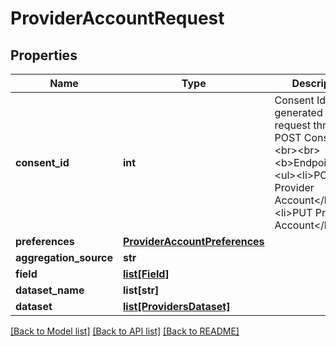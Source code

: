 # ProviderAccountRequest

## Properties
Name | Type | Description | Notes
------------ | ------------- | ------------- | -------------
**consent_id** | **int** | Consent Id generated for the request through POST Consent.&lt;br&gt;&lt;br&gt;&lt;b&gt;Endpoints&lt;/b&gt;:&lt;ul&gt;&lt;li&gt;POST Provider Account&lt;/li&gt;&lt;li&gt;PUT Provider Account&lt;/li&gt;&lt;/ul&gt; | [optional] 
**preferences** | [**ProviderAccountPreferences**](ProviderAccountPreferences.md) |  | [optional] 
**aggregation_source** | **str** |  | [optional] 
**field** | [**list[Field]**](Field.md) |  | 
**dataset_name** | **list[str]** |  | [optional] 
**dataset** | [**list[ProvidersDataset]**](ProvidersDataset.md) |  | [optional] 

[[Back to Model list]](../README.md#documentation-for-models) [[Back to API list]](../README.md#documentation-for-api-endpoints) [[Back to README]](../README.md)


